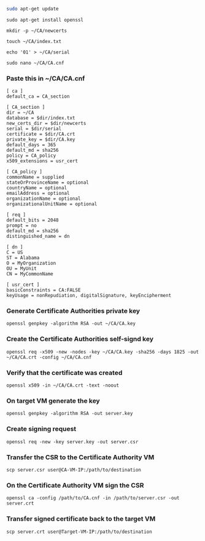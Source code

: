 ``` bash
sudo apt-get update
```

```
sudo apt-get install openssl
```

```
mkdir -p ~/CA/newcerts
```

```
touch ~/CA/index.txt
```

```
echo '01' > ~/CA/serial
```

```
sudo nano ~/CA/CA.cnf
```
### Paste this in ~/CA/CA.cnf
```
[ ca ]
default_ca = CA_section

[ CA_section ]
dir = ~/CA
database = $dir/index.txt
new_certs_dir = $dir/newcerts
serial = $dir/serial
certificate = $dir/CA.crt
private_key = $dir/CA.key
default_days = 365
default_md = sha256
policy = CA_policy
x509_extensions = usr_cert

[ CA_policy ]
commonName = supplied
stateOrProvinceName = optional
countryName = optional
emailAddress = optional
organizationName = optional
organizationalUnitName = optional

[ req ]
default_bits = 2048
prompt = no
default_md = sha256
distinguished_name = dn

[ dn ]
C = US
ST = Alabama
O = MyOrganization
OU = MyUnit
CN = MyCommonName

[ usr_cert ]
basicConstraints = CA:FALSE
keyUsage = nonRepudiation, digitalSignature, keyEncipherment
```
### Generate Certificate Authorities private key
```
openssl genpkey -algorithm RSA -out ~/CA/CA.key
```
### Create the Certificate Authorities self-signd key
```
openssl req -x509 -new -nodes -key ~/CA/CA.key -sha256 -days 1825 -out ~/CA/CA.crt -config ~/CA/CA.cnf
```
### Verify that the certificate was created
```
openssl x509 -in ~/CA/CA.crt -text -noout
```
### On target VM generate the key
```
openssl genpkey -algorithm RSA -out server.key
```
### Create signing request
```
openssl req -new -key server.key -out server.csr
```
### Transfer the CSR to the Certificate Authority VM
```
scp server.csr user@CA-VM-IP:/path/to/destination
```
### On the Certificate Authority VM sign the CSR
```
openssl ca -config /path/to/CA.cnf -in /path/to/server.csr -out server.crt
```
### Transfer signed certificate back to the target VM
```
scp server.crt user@Target-VM-IP:/path/to/destination
```
